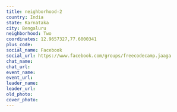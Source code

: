 ```yaml
---
title: neighborhood-2
country: India
state: Karnataka
city: Bengaluru
neighborhood: Two
coordinates: 12.9657327,77.6000341
plus_code:
social_name: Facebook
social_url: https://www.facebook.com/groups/freecodecamp.jaaga
chat_name:
chat_url:
event_name:
event_url:
leader_name:
leader_url:
old_photo: 
cover_photo:
---
```


